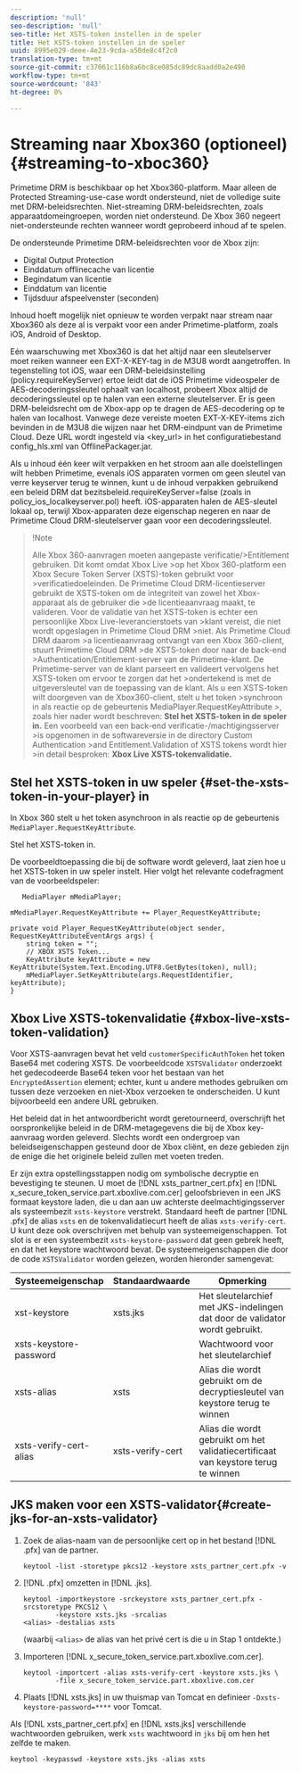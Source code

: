 ```yaml
---
description: 'null'
seo-description: 'null'
seo-title: Het XSTS-token instellen in de speler
title: Het XSTS-token instellen in de speler
uuid: 8995e029-deee-4e23-9cda-a50de8c4f2c0
translation-type: tm+mt
source-git-commit: c37061c116b8a6bc8ce085dc89dc8aadd0a2e490
workflow-type: tm+mt
source-wordcount: '843'
ht-degree: 0%

---
```



# Streaming naar Xbox360 (optioneel) {#streaming-to-xboc360}

Primetime DRM is beschikbaar op het Xbox360-platform. Maar alleen de Protected Streaming-use-case wordt ondersteund, niet de volledige suite met DRM-beleidsrechten. Niet-streaming DRM-beleidsrechten, zoals apparaatdomeingroepen, worden niet ondersteund. De Xbox 360 negeert niet-ondersteunde rechten wanneer wordt geprobeerd inhoud af te spelen.

De ondersteunde Primetime DRM-beleidsrechten voor de Xbox zijn:
* Digital Output Protection
* Einddatum offlinecache van licentie
* Begindatum van licentie
* Einddatum van licentie
* Tijdsduur afspeelvenster (seconden)

Inhoud hoeft mogelijk niet opnieuw te worden verpakt naar stream naar Xbox360 als deze al is verpakt voor een ander Primetime-platform, zoals iOS, Android of Desktop.

Eén waarschuwing met Xbox360 is dat het altijd naar een sleutelserver moet reiken wanneer een EXT-X-KEY-tag in de M3U8 wordt aangetroffen. In tegenstelling tot iOS, waar een DRM-beleidsinstelling (policy.requireKeyServer) ertoe leidt dat de iOS Primetime videospeler de AES-decoderingssleutel ophaalt van localhost, probeert Xbox altijd de decoderingssleutel op te halen van een externe sleutelserver. Er is geen DRM-beleidsrecht om de Xbox-app op te dragen de AES-decodering op te halen
van localhost. Vanwege deze vereiste moeten EXT-X-KEY-items zich bevinden in de M3U8 die wijzen naar het DRM-eindpunt van de Primetime Cloud. Deze URL wordt ingesteld via &lt;key_url> in het configuratiebestand config_hls.xml van OfflinePackager.jar.

Als u inhoud één keer wilt verpakken en het stroom aan alle doelstellingen wilt hebben Primetime, evenals iOS apparaten vormen om geen sleutel van verre keyserver terug te winnen, kunt u de inhoud verpakken gebruikend een beleid DRM dat bezitsbeleid.requireKeyServer=false (zoals in policy_ios_localkeyserver.pol) heeft. iOS-apparaten halen de AES-sleutel lokaal op, terwijl Xbox-apparaten deze eigenschap negeren en naar de Primetime Cloud DRM-sleutelserver gaan
voor een decoderingssleutel.

>!Note
>
>Alle Xbox 360-aanvragen moeten aangepaste verificatie/>Entitlement gebruiken. Dit komt omdat Xbox Live >op het Xbox 360-platform een Xbox Secure Token Server (XSTS)-token gebruikt voor >verificatiedoeleinden.
>De Primetime Cloud DRM-licentieserver gebruikt de XSTS-token om de integriteit van zowel het Xbox-apparaat als de gebruiker die >de licentieaanvraag maakt, te valideren. Voor de validatie van het XSTS-token is echter een persoonlijke Xbox Live-leverancierstoets van >klant vereist, die niet wordt opgeslagen in Primetime Cloud DRM >niet. Als Primetime Cloud DRM daarom >a licentieaanvraag ontvangt van een Xbox 360-client, stuurt Primetime Cloud DRM >de XSTS-token door naar de back-end >Authentication/Entitlement-server van de Primetime-klant. De Primetime-server van de klant
>parseert en valideert vervolgens het XSTS-token om ervoor te zorgen dat het >ondertekend is met de uitgeversleutel van de toepassing van de klant.
>Als u een XSTS-token wilt doorgeven van de Xbox360-client, stelt u het token >synchroon in als reactie op de gebeurtenis MediaPlayer.RequestKeyAttribute >, zoals hier nader wordt beschreven: **Stel het XSTS-token in de speler in.** Een voorbeeld van een back-end verificatie-/machtigingsserver >is opgenomen in de softwareversie in de directory Custom Authentication >and Entitlement.Validation of XSTS tokens wordt hier >in detail besproken:  **Xbox Live XSTS-tokenvalidatie.**


## Stel het XSTS-token in uw speler {#set-the-xsts-token-in-your-player} in

In Xbox 360 stelt u het token asynchroon in als reactie op de gebeurtenis `MediaPlayer.RequestKeyAttribute`.

Stel het XSTS-token in.

De voorbeeldtoepassing die bij de software wordt geleverd, laat zien hoe u het XSTS-token in uw speler instelt. Hier volgt het relevante codefragment van de voorbeeldspeler:

```
   MediaPlayer mMediaPlayer;  
 
mMediaPlayer.RequestKeyAttribute += Player_RequestKeyAttribute;  
 
private void Player_RequestKeyAttribute(object sender, RequestKeyAttributeEventArgs args) {  
    string token = "";  
    // XBOX XSTS Token...  
    KeyAttribute keyAttribute = new KeyAttribute(System.Text.Encoding.UTF8.GetBytes(token), null);  
    mMediaPlayer.SetKeyAttribute(args.RequestIdentifier, keyAttribute);  
} 
```

## Xbox Live XSTS-tokenvalidatie {#xbox-live-xsts-token-validation}

Voor XSTS-aanvragen bevat het veld `customerSpecificAuthToken` het token Base64 met codering XSTS. De voorbeeldcode `XSTSValidator` onderzoekt het gedecodeerde Base64 teken voor het bestaan van het `EncryptedAssertion` element; echter, kunt u andere methodes gebruiken om tussen deze verzoeken en niet-Xbox verzoeken te onderscheiden. U kunt bijvoorbeeld een andere URL gebruiken.

Het beleid dat in het antwoordbericht wordt geretourneerd, overschrijft het oorspronkelijke beleid in de DRM-metagegevens die bij de Xbox key-aanvraag worden geleverd. Slechts wordt een ondergroep van beleidseigenschappen gesteund door de Xbox cliënt, en deze gebieden zijn de enige die het originele beleid zullen met voeten treden.

Er zijn extra opstellingsstappen nodig om symbolische decryptie en bevestiging te steunen. U moet de [!DNL xsts_partner_cert.pfx] en [!DNL x_secure_token_service.part.xboxlive.com.cer] geloofsbrieven in een JKS formaat keystore laden, die u dan aan uw achterste deelmachtigingsserver als systeembezit `xsts-keystore` verstrekt. Standaard heeft de partner [!DNL .pfx] de alias `xsts` en de tokenvalidatiecurt heeft de alias `xsts-verify-cert`. U kunt deze ook overschrijven met behulp van systeemeigenschappen. Tot slot is er een systeembezit `xsts-keystore-password` dat geen gebrek heeft, en dat het keystore wachtwoord bevat. De systeemeigenschappen die door de code `XSTSValidator` worden gelezen, worden hieronder samengevat:

| Systeemeigenschap | Standaardwaarde | Opmerking |
|---|---|---|
| xst-keystore | xsts.jks | Het sleutelarchief met JKS-indelingen dat door de validator wordt gebruikt. |
| xsts-keystore-password |  | Wachtwoord voor het sleutelarchief |
| xsts-alias | xsts | Alias die wordt gebruikt om de decryptiesleutel van keystore terug te winnen |
| xsts-verify-cert-alias | xsts-verify-cert | Alias die wordt gebruikt om het validatiecertificaat van keystore terug te winnen |

## JKS maken voor een XSTS-validator{#create-jks-for-an-xsts-validator}

1. Zoek de alias-naam van de persoonlijke cert op in het bestand [!DNL .pfx] van de partner.

   ```
   keytool -list -storetype pkcs12 -keystore xsts_partner_cert.pfx -v 
   ```

1. [!DNL .pfx] omzetten in [!DNL .jks].

   ```
   keytool -importkeystore -srckeystore xsts_partner_cert.pfx -srcstoretype PKCS12 \  
           -keystore xsts.jks -srcalias  
   <alias> -destalias xsts
   ```

   (waarbij `<alias>` de alias van het privé cert is die u in Stap 1 ontdekte.)
1. Importeren [!DNL x_secure_token_service.part.xboxlive.com.cer].

   ```
   keytool -importcert -alias xsts-verify-cert -keystore xsts.jks \  
           -file x_secure_token_service.part.xboxlive.com.cer 
   ```

1. Plaats [!DNL xsts.jks] in uw thuismap van Tomcat en definieer `-Dxsts-keystore-password=****` voor Tomcat.

Als [!DNL xsts_partner_cert.pfx] en [!DNL xsts.jks] verschillende wachtwoorden gebruiken, werk `xsts` wachtwoord in `jks` bij om hen het zelfde te maken.

```
keytool -keypasswd -keystore xsts.jks -alias xsts 
```
